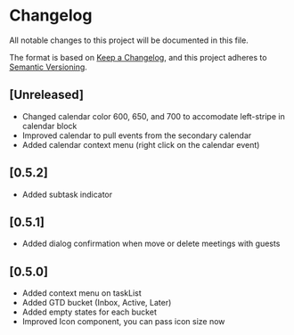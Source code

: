 # Changelog
All notable changes to this project will be documented in this file.

The format is based on [Keep a Changelog](https://keepachangelog.com/en/1.1.0/),
and this project adheres to [Semantic Versioning](https://semver.org/spec/v2.0.0.html).

## [Unreleased]

- Changed calendar color 600, 650, and 700 to accomodate left-stripe in calendar block
- Improved calendar to pull events from the secondary calendar
- Added calendar context menu (right click on the calendar event)

## [0.5.2]

- Added subtask indicator

## [0.5.1]

- Added dialog confirmation when move or delete meetings with guests

## [0.5.0]

- Added context menu on taskList
- Added GTD bucket (Inbox, Active, Later)
- Added empty states for each bucket
- Improved Icon component, you can pass icon size now